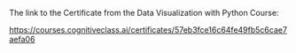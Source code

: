 The link to the Certificate from the Data Visualization with Python Course:

https://courses.cognitiveclass.ai/certificates/57eb3fce16c64fe49fb5c6cae7aefa06
